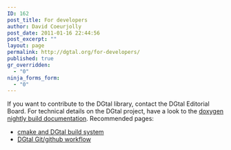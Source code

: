 ```yaml
---
ID: 162
post_title: For developers
author: David Coeurjolly
post_date: 2011-01-16 22:44:56
post_excerpt: ""
layout: page
permalink: http://dgtal.org/for-developers/
published: true
gr_overridden:
  - "0"
ninja_forms_form:
  - "0"
---
```

If you want to contribute to the DGtal library, contact the DGtal Editorial Board. For technical details on the DGtal project, have a look to the [doxygen nightly build documentation][1]. Recommended pages: 

* [cmake and DGtal build system][2]
* [DGtal Git/github workflow ][3]

 [1]: http://dgtal.org/doc/nightly/
 [2]: http://dgtal.org/doc/nightly/moduleBuildDGtal.html
 [3]: http://dgtal.org/doc/nightly/moduleFAQGit.html
